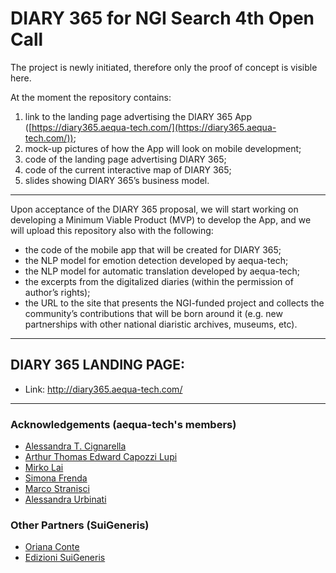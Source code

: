 # DIARY 365 for NGI Search 4th Open Call

The project is newly initiated, therefore only the proof of concept is visible here.

At the moment the repository contains:
1. link to the landing page advertising the DIARY 365 App ([https://diary365.aequa-tech.com/](https://diary365.aequa-tech.com/)); 
2. mock-up pictures of how the App will look on mobile development;
3. code of the landing page advertising DIARY 365;
4. code of the current interactive map of DIARY 365;
5. slides showing DIARY 365’s business model. 

---

Upon acceptance of the DIARY 365 proposal, we will start working on developing a Minimum Viable Product (MVP) to develop the App, and we will upload this repository also with the following:
* the code of the mobile app that will be created for DIARY 365;
* the NLP model for emotion detection developed by aequa-tech;
* the NLP model for automatic translation developed by aequa-tech;
* the excerpts from the digitalized diaries (within the permission of author’s rights);
* the URL to the site that presents the NGI-funded project and collects the community’s contributions that will be born around it (e.g. new partnerships with other national diaristic archives, museums, etc).

---

## DIARY 365 LANDING PAGE:
* Link: http://diary365.aequa-tech.com/ 

---

### Acknowledgements (aequa-tech's members)
* [Alessandra T. Cignarella](https://www.unito.it/persone/acignare)
* [Arthur Thomas Edward Capozzi Lupi](https://www.unito.it/persone/acapozzi)
* [Mirko Lai](http://www.di.unito.it/~lai/)
* [Simona Frenda](https://www.unito.it/persone/sfrenda)
* [Marco Stranisci](https://www.unito.it/persone/mstranis)
* [Alessandra Urbinati](https://www.networkscienceinstitute.org/people/alessandra-urbinati)


### Other Partners (SuiGeneris)
* [Oriana Conte](https://www.linkedin.com/in/orianasuigeneris/)
* [Edizioni SuiGeneris](https://edizionisuigeneris.it/)
